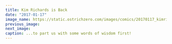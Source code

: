 ```yaml
---
title: Kim Richards is Back
date: "2017-01-17"
image_name: https://static.ostrichzero.com/images/comics/20170117_kimrichards.png
previous_image:
next_image:
caption: ...to part us with some words of wisdom first!
---
```

